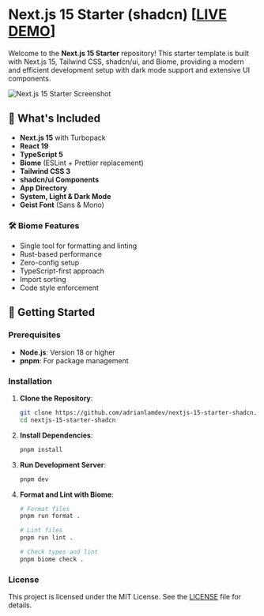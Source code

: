 # Next.js 15 Starter (shadcn) [[LIVE DEMO](https://your-demo-link.vercel.app)]

Welcome to the **Next.js 15 Starter** repository! This starter template is built with Next.js 15, Tailwind CSS, shadcn/ui, and Biome, providing a modern and efficient development setup with dark mode support and extensive UI components.

![Next.js 15 Starter Screenshot](public/images/screenshot.png)

## 🚀 What's Included

- **Next.js 15** with Turbopack
- **React 19**
- **TypeScript 5**
- **Biome** (ESLint + Prettier replacement)
- **Tailwind CSS 3**
- **shadcn/ui Components**
- **App Directory**
- **System, Light & Dark Mode**
- **Geist Font** (Sans & Mono)

### 🛠️ Biome Features

- Single tool for formatting and linting
- Rust-based performance
- Zero-config setup
- TypeScript-first approach
- Import sorting
- Code style enforcement

## 🏁 Getting Started

### Prerequisites

- **Node.js**: Version 18 or higher
- **pnpm**: For package management

### Installation

1. **Clone the Repository**:

   ```bash
   git clone https://github.com/adrianlamdev/nextjs-15-starter-shadcn.git
   cd nextjs-15-starter-shadcn
   ```

2. **Install Dependencies**:

   ```bash
   pnpm install
   ```

3. **Run Development Server**:

   ```bash
   pnpm dev
   ```

4. **Format and Lint with Biome**:

   ```bash
   # Format files
   pnpm run format .

   # Lint files
   pnpm run lint .

   # Check types and lint
   pnpm biome check .
   ```

### License

This project is licensed under the MIT License. See the [LICENSE](LICENSE) file for details.
